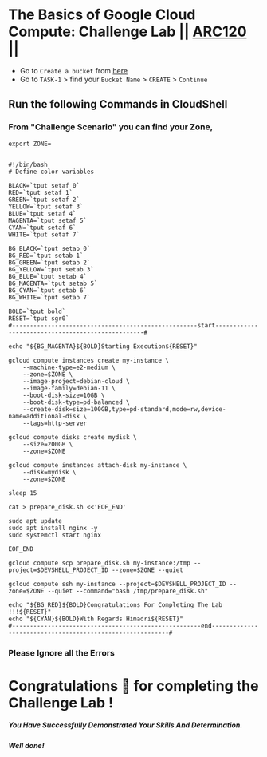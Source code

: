 # The Basics of Google Cloud Compute: Challenge Lab || [ARC120](https://www.cloudskillsboost.google/course_templates/754/labs/461563) ||

* Go to `Create a bucket` from [here](https://console.cloud.google.com/storage/create-bucket?)
* Go to `TASK-1` > find your `Bucket Name` > `CREATE` > `Continue`

## Run the following Commands in CloudShell

### From "Challenge Scenario" you can find your Zone,

```
export ZONE=
```

```

#!/bin/bash
# Define color variables

BLACK=`tput setaf 0`
RED=`tput setaf 1`
GREEN=`tput setaf 2`
YELLOW=`tput setaf 3`
BLUE=`tput setaf 4`
MAGENTA=`tput setaf 5`
CYAN=`tput setaf 6`
WHITE=`tput setaf 7`

BG_BLACK=`tput setab 0`
BG_RED=`tput setab 1`
BG_GREEN=`tput setab 2`
BG_YELLOW=`tput setab 3`
BG_BLUE=`tput setab 4`
BG_MAGENTA=`tput setab 5`
BG_CYAN=`tput setab 6`
BG_WHITE=`tput setab 7`

BOLD=`tput bold`
RESET=`tput sgr0`
#----------------------------------------------------start--------------------------------------------------#

echo "${BG_MAGENTA}${BOLD}Starting Execution${RESET}"

gcloud compute instances create my-instance \
    --machine-type=e2-medium \
    --zone=$ZONE \
    --image-project=debian-cloud \
    --image-family=debian-11 \
    --boot-disk-size=10GB \
    --boot-disk-type=pd-balanced \
    --create-disk=size=100GB,type=pd-standard,mode=rw,device-name=additional-disk \
    --tags=http-server

gcloud compute disks create mydisk \
    --size=200GB \
    --zone=$ZONE

gcloud compute instances attach-disk my-instance \
    --disk=mydisk \
    --zone=$ZONE

sleep 15

cat > prepare_disk.sh <<'EOF_END'

sudo apt update
sudo apt install nginx -y
sudo systemctl start nginx

EOF_END

gcloud compute scp prepare_disk.sh my-instance:/tmp --project=$DEVSHELL_PROJECT_ID --zone=$ZONE --quiet

gcloud compute ssh my-instance --project=$DEVSHELL_PROJECT_ID --zone=$ZONE --quiet --command="bash /tmp/prepare_disk.sh"

echo "${BG_RED}${BOLD}Congratulations For Completing The Lab !!!${RESET}"
echo "${CYAN}${BOLD}With Regards Himadri${RESET}"
#-----------------------------------------------------end----------------------------------------------------------#

```

### Please Ignore all the Errors

# Congratulations 🎉 for completing the Challenge Lab !

##### *You Have Successfully Demonstrated Your Skills And Determination.*

#### *Well done!*

